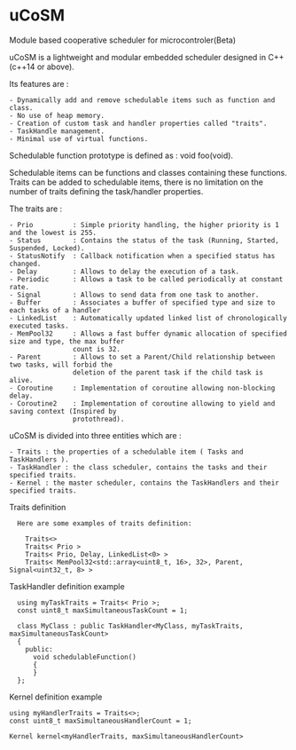 # uCoSM
Module based cooperative scheduler for microcontroler(Beta)

  uCoSM is a lightweight and modular embedded scheduler designed in C++ (c++14 or above). 
  
  Its features are :
  
    - Dynamically add and remove schedulable items such as function and class.
    - No use of heap memory.
    - Creation of custom task and handler properties called "traits".
    - TaskHandle management.
    - Minimal use of virtual functions.
  
  
  
  Schedulable function prototype is defined as : void foo(void). 
  
  
  Schedulable items can be functions and classes containing these functions. 
  Traits can be added to schedulable items, there is no limitation on the number of traits defining the task/handler
  properties.
  
  The traits are :
  
    - Prio          : Simple priority handling, the higher priority is 1 and the lowest is 255.
    - Status        : Contains the status of the task (Running, Started, Suspended, Locked).
    - StatusNotify  : Callback notification when a specified status has changed. 
    - Delay         : Allows to delay the execution of a task.
    - Periodic      : Allows a task to be called periodically at constant rate.
    - Signal        : Allows to send data from one task to another.
    - Buffer        : Associates a buffer of specified type and size to each tasks of a handler
    - LinkedList    : Automatically updated linked list of chronologically executed tasks.
    - MemPool32     : Allows a fast buffer dynamic allocation of specified size and type, the max buffer
                    count is 32.
    - Parent        : Allows to set a Parent/Child relationship between two tasks, will forbid the
                    deletion of the parent task if the child task is alive. 
    - Coroutine     : Implementation of coroutine allowing non-blocking delay.
    - Coroutine2    : Implementation of coroutine allowing to yield and saving context (Inspired by
                    protothread).
    
  

  uCoSM is divided into three entities which are :
  
    - Traits : the properties of a schedulable item ( Tasks and TaskHandlers ).
    - TaskHandler : the class scheduler, contains the tasks and their specified traits.
    - Kernel : the master scheduler, contains the TaskHandlers and their specified traits.
    
    
Traits definition
    
      Here are some examples of traits definition:
      
        Traits<>
        Traits< Prio >
        Traits< Prio, Delay, LinkedList<0> >
        Traits< MemPool32<std::array<uint8_t, 16>, 32>, Parent, Signal<uint32_t, 8> >
        
        
TaskHandler definition example

      using myTaskTraits = Traits< Prio >;
      const uint8_t maxSimultaneousTaskCount = 1;

      class MyClass : public TaskHandler<MyClass, myTaskTraits, maxSimultaneousTaskCount>
      {
        public:
          void schedulableFunction()
          {
          }
      };
    
Kernel definition example
  
    using myHandlerTraits = Traits<>;
    const uint8_t maxSimultaneousHandlerCount = 1;
    
    Kernel kernel<myHandlerTraits, maxSimultaneousHandlerCount>
